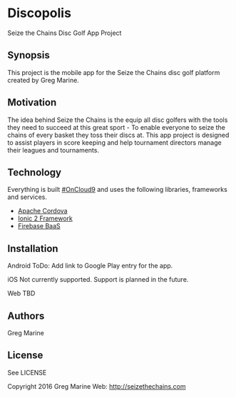 # Discopolis

Seize the Chains Disc Golf App Project

## Synopsis

This project is the mobile app for the Seize the Chains disc golf platform
created by Greg Marine.

## Motivation

The idea behind Seize the Chains is the equip all disc golfers with the tools
they need to succeed at this great sport - To enable everyone to seize the chains
of every basket they toss their discs at. This app project is designed to assist
players in score keeping and help tournament directors manage their leagues and
tournaments.

## Technology

Everything is built [#OnCloud9](https://c9.io/) and uses the following libraries, 
frameworks and services.

- [Apache Cordova](https://cordova.apache.org/)
- [Ionic 2 Framework](http://ionicframework.com/)
- [Firebase BaaS](https://www.firebase.com/)

## Installation

Android
ToDo: Add link to Google Play entry for the app.

iOS
Not currently supported. Support is planned in the future.

Web
TBD

## Authors

Greg Marine

## License

See LICENSE

Copyright 2016 Greg Marine Web: http://seizethechains.com
